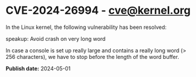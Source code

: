 # CVE-2024-26994 - cve@kernel.org

In the Linux kernel, the following vulnerability has been resolved:

speakup: Avoid crash on very long word

In case a console is set up really large and contains a really long word
(> 256 characters), we have to stop before the length of the word buffer.

**Publish date:** 2024-05-01
